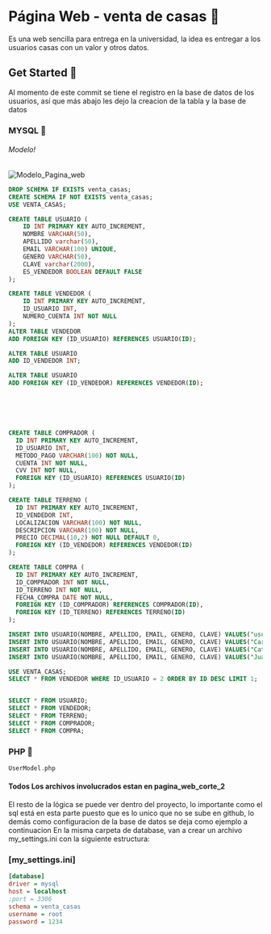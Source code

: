 
# Página Web - venta de casas 📝  
Es una web sencilla para entrega en la universidad, la idea es entregar a los usuarios casas con un valor y otros datos.

## Get Started 🚀  
Al momento de este commit se tiene el registro en la base de datos de los usuarios, así que más abajo les dejo la creacion de la tabla y la base de datos

### MYSQL 💼
###### Modelo!
![Modelo_Pagina_web](https://user-images.githubusercontent.com/49885608/235392452-6a10bc79-50be-47e8-82af-258e16f84279.png)

~~~SQL  
DROP SCHEMA IF EXISTS venta_casas;
CREATE SCHEMA IF NOT EXISTS venta_casas;
USE VENTA_CASAS;

CREATE TABLE USUARIO (
    ID INT PRIMARY KEY AUTO_INCREMENT,
    NOMBRE VARCHAR(50),
    APELLIDO varchar(50),
    EMAIL VARCHAR(100) UNIQUE,
    GENERO VARCHAR(50),
    CLAVE varchar(2000),
    ES_VENDEDOR BOOLEAN DEFAULT FALSE
);

CREATE TABLE VENDEDOR (
    ID INT PRIMARY KEY AUTO_INCREMENT,
    ID_USUARIO INT,
    NUMERO_CUENTA INT NOT NULL
);
ALTER TABLE VENDEDOR
ADD FOREIGN KEY (ID_USUARIO) REFERENCES USUARIO(ID);

ALTER TABLE USUARIO
ADD ID_VENDEDOR INT;

ALTER TABLE USUARIO
ADD FOREIGN KEY (ID_VENDEDOR) REFERENCES VENDEDOR(ID);






CREATE TABLE COMPRADOR (
  ID INT PRIMARY KEY AUTO_INCREMENT,
  ID_USUARIO INT,
  METODO_PAGO VARCHAR(100) NOT NULL,
  CUENTA INT NOT NULL,
  CVV INT NOT NULL,
  FOREIGN KEY (ID_USUARIO) REFERENCES USUARIO(ID)
);

CREATE TABLE TERRENO (
  ID INT PRIMARY KEY AUTO_INCREMENT,
  ID_VENDEDOR INT,
  LOCALIZACION VARCHAR(100) NOT NULL,
  DESCRIPCION VARCHAR(100) NOT NULL,
  PRECIO DECIMAL(10,2) NOT NULL DEFAULT 0,
  FOREIGN KEY (ID_VENDEDOR) REFERENCES VENDEDOR(ID)
);

CREATE TABLE COMPRA (
  ID INT PRIMARY KEY AUTO_INCREMENT,
  ID_COMPRADOR INT NOT NULL,
  ID_TERRENO INT NOT NULL,
  FECHA_COMPRA DATE NOT NULL,
  FOREIGN KEY (ID_COMPRADOR) REFERENCES COMPRADOR(ID),
  FOREIGN KEY (ID_TERRENO) REFERENCES TERRENO(ID)
);

INSERT INTO USUARIO(NOMBRE, APELLIDO, EMAIL, GENERO, CLAVE) VALUES("usuario", "prueba", "mail@mail.com", "masculino", "$2y$10$R4IJRK8ceXDV8xiZsa0gTeOr4TWfPDFlBsuL3mC/yKKQLqpphIgMa");
INSERT INTO USUARIO(NOMBRE, APELLIDO, EMAIL, GENERO, CLAVE) VALUES("Carlos", "Rivera", "carlos@mail.com", "masculino", "$2y$10$R4IJRK8ceXDV8xiZsa0gTeOr4TWfPDFlBsuL3mC/yKKQLqpphIgMa");
INSERT INTO USUARIO(NOMBRE, APELLIDO, EMAIL, GENERO, CLAVE) VALUES("Catalina", "Bonilla", "cata@mail.com", "femenino", "$2y$10$R4IJRK8ceXDV8xiZsa0gTeOr4TWfPDFlBsuL3mC/yKKQLqpphIgMa");
INSERT INTO USUARIO(NOMBRE, APELLIDO, EMAIL, GENERO, CLAVE) VALUES("Juan", "Oviedo", "juan@mail.com", "masculino", "$2y$10$R4IJRK8ceXDV8xiZsa0gTeOr4TWfPDFlBsuL3mC/yKKQLqpphIgMa");

USE VENTA_CASAS;
SELECT * FROM VENDEDOR WHERE ID_USUARIO = 2 ORDER BY ID DESC LIMIT 1;


SELECT * FROM USUARIO;
SELECT * FROM VENDEDOR;
SELECT * FROM TERRENO;
SELECT * FROM COMPRADOR;
SELECT * FROM COMPRA;

~~~ 
### PHP 🐘
~~~PHP
UserModel.php
~~~

#### Todos Los archivos involucrados estan en pagina_web_corte_2
El resto de la lógica se puede ver dentro del proyecto, lo importante como el sql está en esta parte puesto que es lo unico que no se sube en github, lo demás como configuracion de la base de datos se deja como ejemplo a continuacion
En la misma carpeta de database, van a crear un archivo my_settings.ini con la siguiente estructura:
### [my_settings.ini]
~~~ini
[database]
driver = mysql
host = localhost
;port = 3306
schema = venta_casas
username = root
password = 1234
~~~
